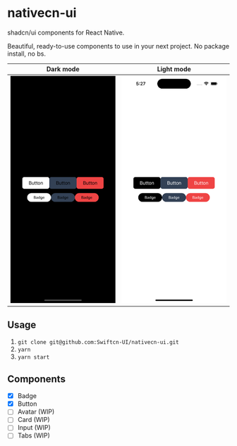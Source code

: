 # nativecn-ui

shadcn/ui components for React Native.

Beautiful, ready-to-use components to use in your next project. No package install, no bs.

|               Dark mode               |               Light mode               |
| :-----------------------------------: | :------------------------------------: |
| ![](assets/examples/example-dark.png) | ![](assets/examples/example-light.png) |

## Usage

1. `git clone git@github.com:Swiftcn-UI/nativecn-ui.git`
2. `yarn`
3. `yarn start`

## Components

- [x] Badge
- [x] Button
- [ ] Avatar (WIP)
- [ ] Card (WIP)
- [ ] Input (WIP)
- [ ] Tabs (WIP)
